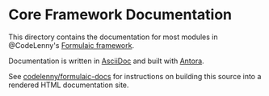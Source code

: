 # Core Framework Documentation

This directory contains the documentation for most modules in @CodeLenny's [Formulaic framework](../).

Documentation is written in [AsciiDoc](https://asciidoc.org/) and built with [Antora](https://antora.org/).

See [codelenny/formulaic-docs](https://github.com/codelenny/formulaic-docs) for instructions on building this source into a rendered HTML documentation site.
